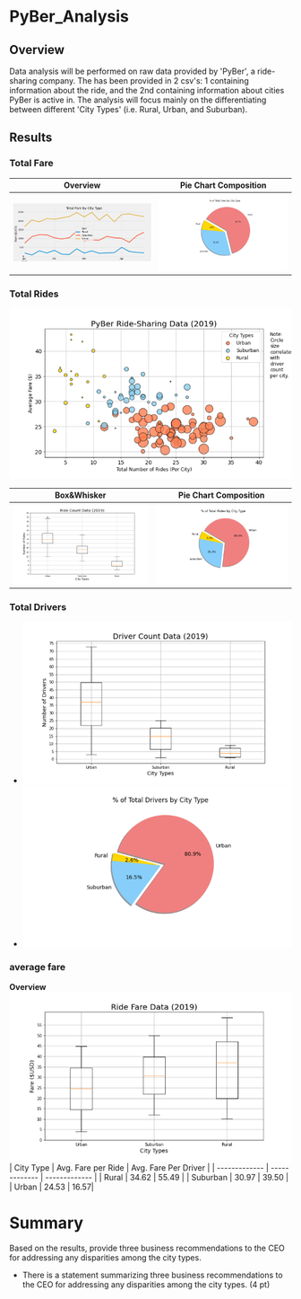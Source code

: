 # PyBer_Analysis

## Overview
Data analysis will be performed on raw data provided by 'PyBer', a ride-sharing company. The has been provided in 2 csv's: 1 containing information about the ride, and the 2nd containing information about cities PyBer is active in. The analysis will focus mainly on the differentiating between different 'City Types' (i.e. Rural, Urban, and Suburban).


## Results
### Total Fare

| Overview | Pie Chart Composition |
| ------------- | ------------- |
| ![Graphical Representation](analysis/PyBer_fare_summary.png) | ![](analysis/Fig5.png) |

### Total Rides

![](analysis/Fig1.png)

| Box&Whisker | Pie Chart Composition |
| ------------- | ------------- |
|![](analysis/Fig2.png) | ![](analysis/Fig6.png) |

### Total Drivers
- ![](analysis/Fig4.png)
- ![](analysis/Fig7.png)

### average fare 
<b>Overview</b><br>
![](analysis/Fig3.png) 
| City Type  | Avg. Fare per Ride | Avg. Fare Per Driver |
| ------------- | ------------- | ------------- |
| Rural | 34.62 | 55.49 |
| Suburban | 30.97 | 39.50 |
| Urban | 24.53 | 16.57|

# Summary
Based on the results, provide three business recommendations to the CEO for addressing any disparities among the city types.
- There is a statement summarizing three business recommendations to the CEO for addressing any disparities among the city types. (4 pt)
